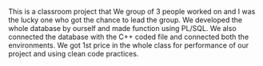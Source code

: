 This is a classroom project that We group of 3 people worked on and I was the lucky one who got the chance to lead the group.
We developed the whole database by ourself and made function using PL/SQL. We also connected the database with the C++ coded file and connected both the environments.
We got 1st price in the whole class for performance of our project and using clean code practices.

